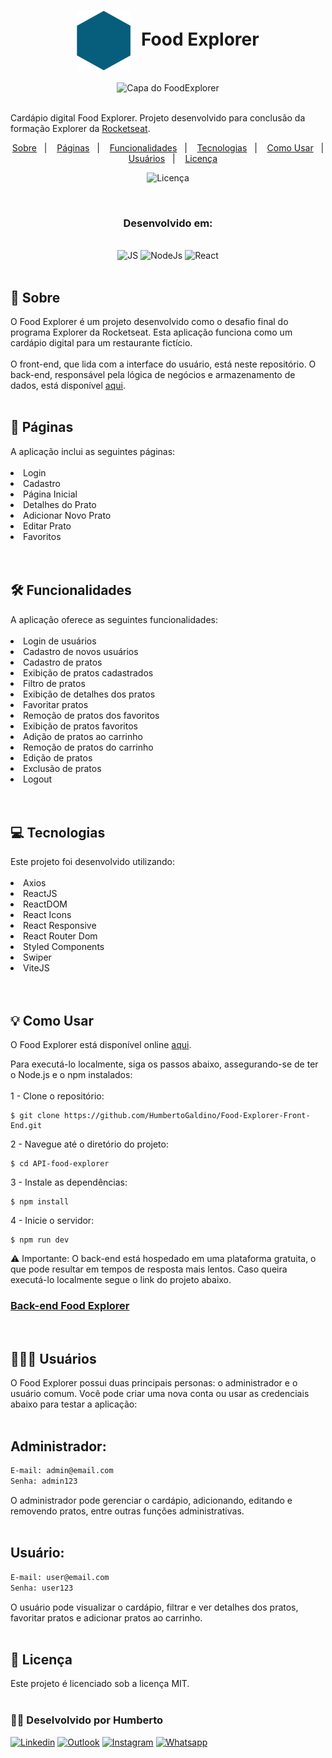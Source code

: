 <h1 align="center">
  <img alt="Logo do Food Explorer" src="./src/assets/favicon.svg" style="vertical-align: middle; margin-right: 10px;">
  Food Explorer
</h1>

<div align="center">
  <img alt="Capa do FoodExplorer" title="FoodExplorer" src="https://i.imgur.com/eOwPbOt.jpg">
</div>

<br>

Cardápio digital Food Explorer. Projeto desenvolvido para conclusão da formação Explorer da <a href="https://www.rocketseat.com.br/" target="_blank">Rocketseat</a>. 

<p align="center">
  <a href="#sobre">Sobre</a>&nbsp;&nbsp;&nbsp;|&nbsp;&nbsp;&nbsp;
  <a href="#paginas">Páginas</a>&nbsp;&nbsp;&nbsp;|&nbsp;&nbsp;&nbsp;
  <a href="#funcionalidades">Funcionalidades</a>&nbsp;&nbsp;&nbsp;|&nbsp;&nbsp;&nbsp;
  <a href="#tecnologias">Tecnologias</a>&nbsp;&nbsp;&nbsp;|&nbsp;&nbsp;&nbsp;
  <a href="#como-usar">Como Usar</a>&nbsp;&nbsp;&nbsp;|&nbsp;&nbsp;&nbsp;
  <a href="#usuarios">Usuários</a>&nbsp;&nbsp;&nbsp;|&nbsp;&nbsp;&nbsp;
  <a href="#licenca">Licença</a>
</p>
<p align="center">
  <img alt="Licença" src="https://img.shields.io/static/v1?label=license&message=MIT&color=49AA26&labelColor=000000">
</p>

<br>
<h3 align="center">Desenvolvido em: </h3>
<br>
<div align="center">
    <img alt="JS"src="https://img.shields.io/badge/JavaScript-F7DF1E?style=for-the-badge&logo=javascript&logoColor=black">
    <img alt="NodeJs" src="https://img.shields.io/badge/node.js-6DA55F?style=for-the-badge&logo=node.js&logoColor=white">
    <img alt="React" src="https://img.shields.io/badge/React-20232A?style=for-the-badge&logo=react&logoColor=61DAFB">
</div>
<br>

<h2 id="sobre">📁 Sobre</h2>
O Food Explorer é um projeto desenvolvido como o desafio final do programa Explorer da Rocketseat. Esta aplicação funciona como um cardápio digital para um restaurante fictício.
<br>
<br>
O front-end, que lida com a interface do usuário, está neste repositório. O back-end, responsável pela lógica de negócios e armazenamento de dados, está disponível <a href='https://github.com/HumbertoGaldino/API-Food-Explorer'>aqui</a>.
<br>
<br>

<h2 id="paginas">📃 Páginas</h2>
A aplicação inclui as seguintes páginas:
<br>
<br>
<li>Login</li>
<li>Cadastro</li>
<li>Página Inicial</li>
<li>Detalhes do Prato</li>
<li>Adicionar Novo Prato</li>
<li>Editar Prato</li>
<li>Favoritos</li>
<br>
<br>

<h2 id="funcionalidades">🛠️ Funcionalidades</h2>
A aplicação oferece as seguintes funcionalidades:
<br>
<br>
<li>Login de usuários</li>
<li>Cadastro de novos usuários</li>
<li>Cadastro de pratos</li>
<li>Exibição de pratos cadastrados</li>
<li>Filtro de pratos</li>
<li>Exibição de detalhes dos pratos</li>
<li>Favoritar pratos</li>
<li>Remoção de pratos dos favoritos</li>
<li>Exibição de pratos favoritos</li>
<li>Adição de pratos ao carrinho</li>
<li>Remoção de pratos do carrinho</li>
<li>Edição de pratos</li>
<li>Exclusão de pratos</li>
<li>Logout</li>
<br>
<br>

<h2 id="tecnologias">💻 Tecnologias</h2>
Este projeto foi desenvolvido utilizando: 
<br>
<br>
<li>Axios</li>
<li>ReactJS</li>
<li>ReactDOM</li>
<li>React Icons</li>
<li>React Responsive</li>
<li>React Router Dom</li>
<li>Styled Components</li>
<li>Swiper</li>
<li>ViteJS</li>

<br>
<br>

<h2 id="como-usar">💡 Como Usar</h2>
O Food Explorer está disponível online <a href="https://food-explorer-humberto.netlify.app/" target="_blank">aqui</a>.


Para executá-lo localmente, siga os passos abaixo, assegurando-se de ter o Node.js e o npm instalados:
<br>
<br>
1 - Clone o repositório:

```
$ git clone https://github.com/HumbertoGaldino/Food-Explorer-Front-End.git
```
2 - Navegue até o diretório do projeto:

```
$ cd API-food-explorer
```

3 - Instale as dependências:

```
$ npm install
```

4 - Inicie o servidor:

```
$ npm run dev
```

⚠️ Importante: O back-end está hospedado em uma plataforma gratuita, o que pode resultar em tempos de resposta mais lentos. Caso queira executá-lo localmente segue o link do projeto abaixo.

<h3>
    <a href="https://github.com/HumbertoGaldino/API-Food-Explorer" target="_blank">Back-end Food Explorer</a>
</h3>
<br>

<h2 id="usuarios">👩🏾‍💻 Usuários</h2>
O Food Explorer possui duas principais personas: o administrador e o usuário comum. Você pode criar uma nova conta ou usar as credenciais abaixo para testar a aplicação:
<br>
<br>
<h2>Administrador:</h2>

```bash
E-mail: admin@email.com
Senha: admin123
```
O administrador pode gerenciar o cardápio, adicionando, editando e removendo pratos, entre outras funções administrativas.
<br><br>

<h2>Usuário:</h2>

```bash
E-mail: user@email.com
Senha: user123
```
O usuário pode visualizar o cardápio, filtrar e ver detalhes dos pratos, favoritar pratos e adicionar pratos ao carrinho.
<br>
<br>

<h2 id="licenca">📝 Licença</h2>
Este projeto é licenciado sob a licença MIT.
<br>
<br>

<h3>👨‍💻 Deselvolvido por Humberto</h3>

[![Linkedin](https://img.shields.io/badge/LinkedIn-512BD4?style=for-the-badge&logo=linkedin&logoColor=white)](humberto.galdino@live.com)
[![Outlook](https://img.shields.io/badge/Outlook-0078D4?style=for-the-badge&logo=microsoftoutlook&logoColor=white>)](https://www.digitalhouse.com/br)
[![Instagram](https://img.shields.io/badge/Instagram-E4405F?style=for-the-badge&logo=instagram&logoColor=white)](https://www.instagram.com/humberto.galdino/)
[![Whatsapp](https://img.shields.io/badge/WhatsApp-25D366?style=for-the-badge&logo=whatsapp&logoColor=white)](https://wa.me/5562999742142?text=Ol%C3%A1+Humberto%2C+visualizei+seu+perfil+no+GitHub)
